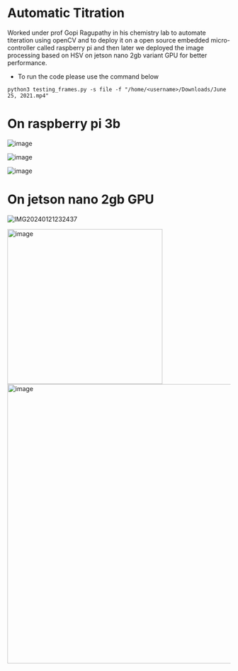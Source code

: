# Automatic Titration

Worked under prof Gopi Ragupathy in his chemistry lab to automate titeration using openCV and to deploy it on a open source embedded micro-controller called raspberry pi and then later we deployed the image processing based on HSV on jetson nano 2gb variant GPU for better performance.

- To run the code please use the command below
```
python3 testing_frames.py -s file -f "/home/<username>/Downloads/June 25, 2021.mp4"
```

# On raspberry pi 3b

![image](https://github.com/s0um0r0y/Automatic_Titration/assets/75070782/57b09059-affc-4b2e-a11d-6085ec70e2a7)

![image](https://github.com/s0um0r0y/Automatic_Titration/assets/75070782/83245ff3-c859-489a-89be-4504ef524b74)

![image](https://github.com/s0um0r0y/Automatic_Titration/assets/75070782/de5468a3-96a7-46fa-826c-6d819425ff8f)

# On jetson nano 2gb GPU

![IMG20240121232437](https://github.com/s0um0r0y/Automatic_Titration/assets/75070782/d4b28e50-5294-4733-9bae-91d3746e19db)

<img width="350" alt="image" src="https://github.com/s0um0r0y/Automatic_Titration/assets/75070782/b92ed86d-2f55-4d97-8912-fc2a6dd8892c">

<img width="631" alt="image" src="https://github.com/s0um0r0y/Automatic_Titration/assets/75070782/89a67fe6-f762-46cb-b1bf-010acedca20c">





